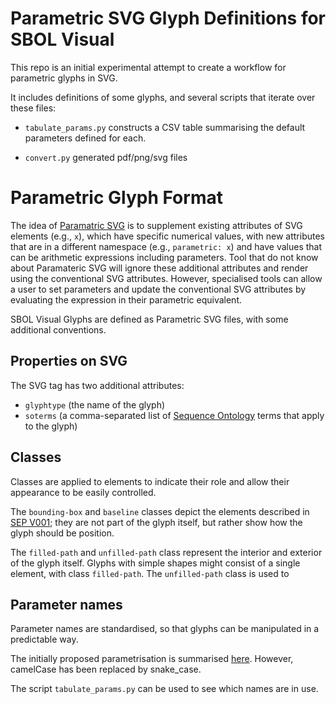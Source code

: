 # Parametric SVG Glyph Definitions for SBOL Visual

This repo is an initial experimental attempt to create a workflow for parametric glyphs in SVG.

It includes definitions of some glyphs, and several scripts that iterate over these files:

* `tabulate_params.py` constructs a CSV table summarising the default parameters defined for each.

* `convert.py` generated pdf/png/svg files 


# Parametric Glyph Format

The idea of [Paramatric SVG](https://github.com/projectshaped/parametric-svg/tree/master/packages/element) is to supplement
existing attributes of SVG elements (e.g., `x`), which have specific numerical values, with new attributes that are in a different namespace (e.g., `parametric: x`) and have values that can be arithmetic expressions including parameters.
Tool that do not know about Paramateric SVG will ignore these additional attributes and render using the conventional SVG attributes.
However, specialised tools can allow a user to set parameters and update the conventional SVG attributes by evaluating the expression in their parametric equivalent.

SBOL Visual Glyphs are defined as Parametric SVG files, with some additional conventions.


## Properties on SVG

The SVG tag has two additional attributes:

* `glyphtype` (the name of the glyph)
* `soterms` (a comma-separated list of [Sequence Ontology](http://www.sequenceontology.org/) terms that apply to the glyph)


## Classes

Classes are applied to elements to indicate their role and allow their appearance to be easily controlled.

The `bounding-box` and `baseline` classes depict the elements described in [SEP V001](https://github.com/SynBioDex/SBOL-visual/blob/master/SEPs/SEP_V001.md);
they are not part of the glyph itself, but rather show how the glyph should be position.

The `filled-path` and `unfilled-path` class represent the interior and exterior of the glyph itself.
Glyphs with simple shapes might consist of a single element, with class `filled-path`.
The `unfilled-path` class is used to 


## Parameter names

Parameter names are standardised, so that glyphs can be manipulated in a predictable way.

The initially proposed parametrisation is summarised [here](./docs/old-proposed-parametrisation.pdf).
However, camelCase has been replaced by snake_case.

The script `tabulate_params.py` can be used to see which names are in use.
